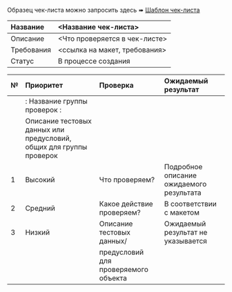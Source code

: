 Образец чек-листа можно запросить здесь ➠ [Шаблон чек-листа](https://www.qabuggage.com/)


|Название	|	<Название чек-листа>	  |
|:----------|:----------------------------|
|Описание   |<Что проверяется в чек-листе>|
|Требования	|<ссылка на макет, требования>|	
|Статус	    |В процессе создания	      |


|№	|Приоритет  |Проверка                 |Ожидаемый результат                      |
|:- |:----------|:------------------------|:----------------------------------------|
|   |: Название группы проверок :|    |    |
|   |Описание тестовых данных или предусловий, общих для группы проверок|||
|1  |Высокий    |Что проверяем?            |Подробное описание ожидаемого результата |
|2  |Средний    |Какое действие проверяем? |В соответствии с макетом                 |
|3	|Низкий     |Описание тестовых данных/ |Ожидаемый результат не указывается       |
|   |           |предусловий для проверяемого объекта|                               |